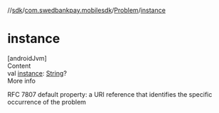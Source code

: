 //[sdk](../../../index.md)/[com.swedbankpay.mobilesdk](../index.md)/[Problem](index.md)/[instance](instance.md)



# instance  
[androidJvm]  
Content  
val [instance](instance.md): [String](https://kotlinlang.org/api/latest/jvm/stdlib/kotlin/-string/index.html)?  
More info  


RFC 7807 default property: a URI reference that identifies the specific occurrence of the problem

  



